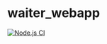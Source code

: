 # waiter_webapp
[![Node.js CI](https://github.com/Thandeka93/waiter_webapp/actions/workflows/node.js.yml/badge.svg)](https://github.com/Thandeka93/waiter_webapp/actions/workflows/node.js.yml)